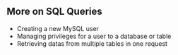 ## More on SQL Queries
- Creating a new MySQL user
- Managing privileges for a user to a database or table
- Retrieving datas from multiple tables in one request
